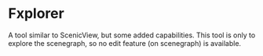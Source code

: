 # Fxplorer
A tool similar to ScenicView, but some added capabilities. This tool is only to explore the scenegraph, so no edit feature (on scenegraph) is available.
